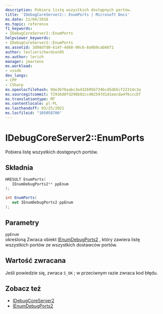 ```yaml
---
description: Pobiera listę wszystkich dostępnych portów.
title: 'IDebugCoreServer2:: EnumPorts | Microsoft Docs'
ms.date: 11/04/2016
ms.topic: reference
f1_keywords:
- IDebugCoreServer2::EnumPorts
helpviewer_keywords:
- IDebugCoreServer2::EnumPorts
ms.assetid: 3d98dfd0-614f-4d68-90c6-8a9b9cab66f1
author: leslierichardson95
ms.author: lerich
manager: jmartens
ms.workload:
- vssdk
dev_langs:
- CPP
- CSharp
ms.openlocfilehash: 9de3b76aabc3e432695b734bcd5db5cf22314c3a
ms.sourcegitcommit: f2916d8fd296b92cc402597d1d1eecda4f6cccbf
ms.translationtype: MT
ms.contentlocale: pl-PL
ms.lasthandoff: 03/25/2021
ms.locfileid: "105058706"
---
```

# <a name="idebugcoreserver2enumports"></a>IDebugCoreServer2::EnumPorts
Pobiera listę wszystkich dostępnych portów.

## <a name="syntax"></a>Składnia

```cpp
HRESULT EnumPorts( 
   IEnumDebugPorts2** ppEnum
);
```

```csharp
int EnumPorts( 
   out IEnumDebugPorts2 ppEnum
);
```

## <a name="parameters"></a>Parametry
`ppEnum`\
określoną Zwraca obiekt [IEnumDebugPorts2](../../../extensibility/debugger/reference/ienumdebugports2.md) , który zawiera listę wszystkich portów ze wszystkich dostawców portów.

## <a name="return-value"></a>Wartość zwracana
 Jeśli powiedzie się, zwraca `S_OK` ; w przeciwnym razie zwraca kod błędu.

## <a name="see-also"></a>Zobacz też
- [IDebugCoreServer2](../../../extensibility/debugger/reference/idebugcoreserver2.md)
- [IEnumDebugPorts2](../../../extensibility/debugger/reference/ienumdebugports2.md)
